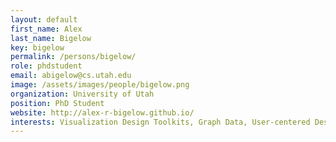 ```yaml
---
layout: default
first_name: Alex
last_name: Bigelow
key: bigelow
permalink: /persons/bigelow/
role: phdstudent
email: abigelow@cs.utah.edu
image: /assets/images/people/bigelow.png
organization: University of Utah
position: PhD Student
website: http://alex-r-bigelow.github.io/
interests: Visualization Design Toolkits, Graph Data, User-centered Design
---
```

